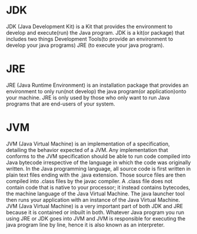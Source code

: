 # JDK

JDK (Java Development Kit) is a Kit that provides the environment to develop and execute(run) the Java program. JDK is a
kit(or package) that includes two things
Development Tools(to provide an environment to develop your java programs)
JRE (to execute your java program).

# JRE

JRE (Java Runtime Environment) is an installation package that provides an environment to only run(not develop) the java
program(or application)onto your machine. JRE is only used by those who only want to run Java programs that are
end-users of your system.

# JVM

JVM (Java Virtual Machine) is an implementation of a specification, detailing the behavior expected of a JVM. Any
implementation that conforms to the JVM specification should be able to run code compiled into Java bytecode
irrespective of the language in which the code was originally written. In the Java programming language, all source code
is first written in plain text files ending with the .java extension. Those source files are then compiled into .class
files by the javac compiler. A .class file does not contain code that is native to your processor; it instead contains
bytecodes, the machine language of the Java Virtual Machine. The java launcher tool then runs your application with an
instance of the Java Virtual Machine.
JVM (Java Virtual Machine) is a very important part of both JDK and JRE because it is contained or inbuilt in both.
Whatever Java program you run using JRE or JDK goes into JVM and JVM is responsible for executing the java program line
by line, hence it is also known as an interpreter.
